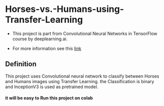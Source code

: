 # Horses-vs.-Humans-using-Transfer-Learning

- This project is part from Convolutional Neural Networks in TensorFlow course by deeplearning.ai.


- For more information see this [link](https://www.coursera.org/learn/convolutional-neural-networks-tensorflow)

## Definition

This project uses Convolutional neural network to classify between Horses and Humans images using Transfer Learning. the Classification is binary and InceptionV3 is used as pretrained model.

#### it will be easy to Run this project on colab

